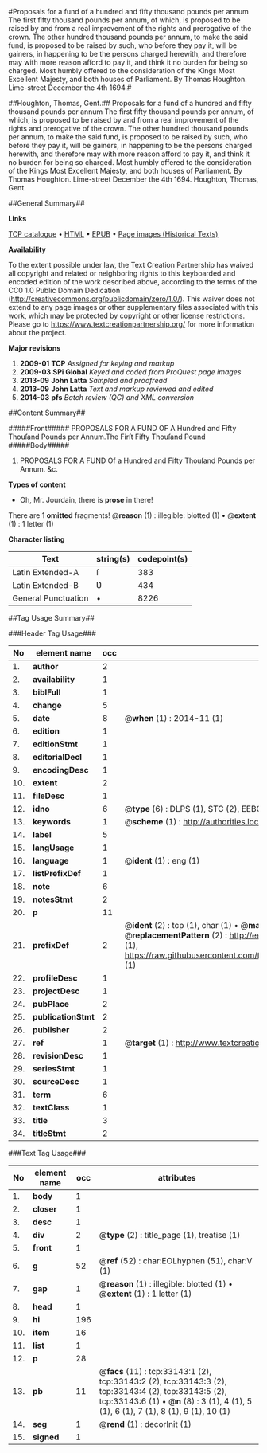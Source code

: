 #Proposals for a fund of a hundred and fifty thousand pounds per annum The first fifty thousand pounds per annum, of which, is proposed to be raised by and from a real improvement of the rights and prerogative of the crown. The other hundred thousand pounds per annum, to make the said fund, is proposed to be raised by such, who before they pay it, will be gainers, in happening to be the persons charged herewith, and therefore may with more reason afford to pay it, and think it no burden for being so charged. Most humbly offered to the consideration of the Kings Most Excellent Majesty, and both houses of Parliament. By Thomas Houghton. Lime-street December the 4th 1694.#

##Houghton, Thomas, Gent.##
Proposals for a fund of a hundred and fifty thousand pounds per annum The first fifty thousand pounds per annum, of which, is proposed to be raised by and from a real improvement of the rights and prerogative of the crown. The other hundred thousand pounds per annum, to make the said fund, is proposed to be raised by such, who before they pay it, will be gainers, in happening to be the persons charged herewith, and therefore may with more reason afford to pay it, and think it no burden for being so charged. Most humbly offered to the consideration of the Kings Most Excellent Majesty, and both houses of Parliament. By Thomas Houghton. Lime-street December the 4th 1694.
Houghton, Thomas, Gent.

##General Summary##

**Links**

[TCP catalogue](http://www.ota.ox.ac.uk/tcp/)  • 
[HTML](http://tei.it.ox.ac.uk/tcp/Texts-HTML/free/A44/A44602.html)  • 
[EPUB](http://tei.it.ox.ac.uk/tcp/Texts-EPUB/free/A44/A44602.epub) • 
[Page images (Historical Texts)](https://historicaltexts.jisc.ac.uk/eebo-99828712e)

**Availability**

To the extent possible under law, the Text Creation Partnership has waived all copyright and related or neighboring rights to this keyboarded and encoded edition of the work described above, according to the terms of the CC0 1.0 Public Domain Dedication (http://creativecommons.org/publicdomain/zero/1.0/). This waiver does not extend to any page images or other supplementary files associated with this work, which may be protected by copyright or other license restrictions. Please go to https://www.textcreationpartnership.org/ for more information about the project.

**Major revisions**

1. __2009-01__ __TCP__ *Assigned for keying and markup*
1. __2009-03__ __SPi Global__ *Keyed and coded from ProQuest page images*
1. __2013-09__ __John Latta__ *Sampled and proofread*
1. __2013-09__ __John Latta__ *Text and markup reviewed and edited*
1. __2014-03__ __pfs__ *Batch review (QC) and XML conversion*

##Content Summary##

#####Front#####
PROPOSALS FOR A FUND OF A Hundred and Fifty Thouſand Pounds per Annum.The Firſt Fifty Thouſand Pound
#####Body#####

1. PROPOSALS FOR A FUND Of a Hundred and Fifty Thouſand Pounds per Annum. &c.

**Types of content**

  * Oh, Mr. Jourdain, there is **prose** in there!

There are 1 **omitted** fragments! 
 @__reason__ (1) : illegible: blotted (1)  •  @__extent__ (1) : 1 letter (1)

**Character listing**


|Text|string(s)|codepoint(s)|
|---|---|---|
|Latin Extended-A|ſ|383|
|Latin Extended-B|Ʋ|434|
|General Punctuation|•|8226|

##Tag Usage Summary##

###Header Tag Usage###

|No|element name|occ|attributes|
|---|---|---|---|
|1.|__author__|2||
|2.|__availability__|1||
|3.|__biblFull__|1||
|4.|__change__|5||
|5.|__date__|8| @__when__ (1) : 2014-11 (1)|
|6.|__edition__|1||
|7.|__editionStmt__|1||
|8.|__editorialDecl__|1||
|9.|__encodingDesc__|1||
|10.|__extent__|2||
|11.|__fileDesc__|1||
|12.|__idno__|6| @__type__ (6) : DLPS (1), STC (2), EEBO-CITATION (1), PROQUEST (1), VID (1)|
|13.|__keywords__|1| @__scheme__ (1) : http://authorities.loc.gov/ (1)|
|14.|__label__|5||
|15.|__langUsage__|1||
|16.|__language__|1| @__ident__ (1) : eng (1)|
|17.|__listPrefixDef__|1||
|18.|__note__|6||
|19.|__notesStmt__|2||
|20.|__p__|11||
|21.|__prefixDef__|2| @__ident__ (2) : tcp (1), char (1)  •  @__matchPattern__ (2) : ([0-9\-]+):([0-9IVX]+) (1), (.+) (1)  •  @__replacementPattern__ (2) : http://eebo.chadwyck.com/downloadtiff?vid=$1&page=$2 (1), https://raw.githubusercontent.com/textcreationpartnership/Texts/master/tcpchars.xml#$1 (1)|
|22.|__profileDesc__|1||
|23.|__projectDesc__|1||
|24.|__pubPlace__|2||
|25.|__publicationStmt__|2||
|26.|__publisher__|2||
|27.|__ref__|1| @__target__ (1) : http://www.textcreationpartnership.org/docs/. (1)|
|28.|__revisionDesc__|1||
|29.|__seriesStmt__|1||
|30.|__sourceDesc__|1||
|31.|__term__|6||
|32.|__textClass__|1||
|33.|__title__|3||
|34.|__titleStmt__|2||


###Text Tag Usage###

|No|element name|occ|attributes|
|---|---|---|---|
|1.|__body__|1||
|2.|__closer__|1||
|3.|__desc__|1||
|4.|__div__|2| @__type__ (2) : title_page (1), treatise (1)|
|5.|__front__|1||
|6.|__g__|52| @__ref__ (52) : char:EOLhyphen (51), char:V (1)|
|7.|__gap__|1| @__reason__ (1) : illegible: blotted (1)  •  @__extent__ (1) : 1 letter (1)|
|8.|__head__|1||
|9.|__hi__|196||
|10.|__item__|16||
|11.|__list__|1||
|12.|__p__|28||
|13.|__pb__|11| @__facs__ (11) : tcp:33143:1 (2), tcp:33143:2 (2), tcp:33143:3 (2), tcp:33143:4 (2), tcp:33143:5 (2), tcp:33143:6 (1)  •  @__n__ (8) : 3 (1), 4 (1), 5 (1), 6 (1), 7 (1), 8 (1), 9 (1), 10 (1)|
|14.|__seg__|1| @__rend__ (1) : decorInit (1)|
|15.|__signed__|1||
